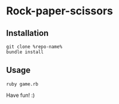 Rock-paper-scissors
===================

Installation
------------
    git clone %repo-name%
    bundle install
    
Usage
-----
    ruby game.rb

Have fun! :)